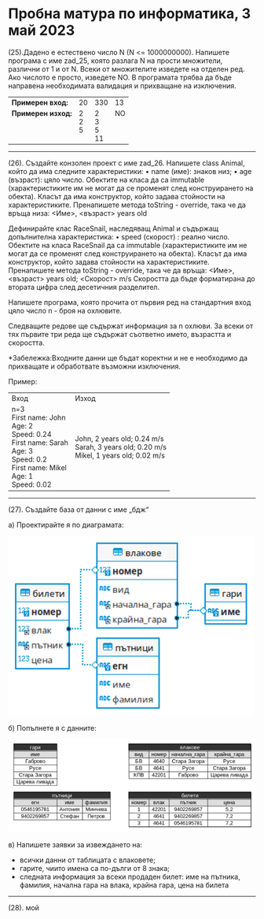 # Пробна матура по информатика, 3 май 2023

<style>
  .markdown-body .highlight pre, .markdown-body pre, .markdown-body .highlight {
    background-color: transparent;
  }
  .footer {
    display: none;
  }
</style>

(25).Дадено е естествено число N (N <= 1000000000). Напишете програма с име zad_25, която разлага N на прости множители, различни от 1 и от N. Всеки от множителите изведете на отделен ред. Ако числото е просто, изведете NO. В програмата трябва да бъде направена необходимата валидация и прихващане на изключения.


<table>
  <tbody>
    <tr>
      <td><b>Примерен вход:</b></td>
      <td>20 </td>
      <td>330 </td>
      <td>13 </td>
    </tr>
    <tr>
      <td><b>Примерен изход:<br> &nbsp;<br>&nbsp;<br>&nbsp;<br> </b></td>
      <td>2 <br>  2 <br> 5 <br>&nbsp;</td>
      <td>2 <br>  3 <br> 5 <br> 11</td>
      <td>NO <br> &nbsp;<br>&nbsp;<br> &nbsp;<br></td>
    </tr>
  </tbody>
</table>

---

(26). Създайте конзолен проект с име zad_26. Напишете class Animal, който да има
следните характеристики:
• name (име): знаков низ;
• age (възраст): цяло число.
Обектите на класа да са immutable (характеристиките им не могат да се променят
след конструирането на обекта). Класът да има конструктор, който задава
стойности на характеристиките.
Пренапишете метода toString - override, така че да връща низа:
<Име>, <възраст> years old
<br>

Дефинирайте клас RaceSnail, наследяващ Animal и съдържащ допълнителна характеристика:
• speed (скорост) : реално число.
Обектите на класа RaceSnail да са immutable (характеристиките им не могат да се
променят след конструирането на обекта). Класът да има конструктор, който
задава стойности на характеристиките. Пренапишете метода toString - override, така че да връща:
<Име>, <възраст> years old; <Скорост> m/s
Скоростта да бъде форматирана до втората цифра след десетичния разделител.
<br>

Напишете програма, която прочита от първия ред на стандартния вход цяло число
n - броя на охлювите.
<br>

Следващите редове ще съдържат информация за n охлюви. За всеки от тях първите три реда ще съдържат съответно името, възрастта и скоростта.
<br>

*Забележка:Входните данни ще бъдат коректни и не е необходимо да прихващате и обработвате
възможни изключения.
<br>

Пример:

<table>
  <tbody>
    <tr>
      <td>Вход</td>
      <td>Изход</td>
    <tr>
      <td>
        n=3<br>
        First name: John<br>
        Age: 2<br>
        Speed: 0.24<br>
        First name: Sarah<br>
        Age: 3<br>
        Speed: 0.2<br>
        First name: Mikel<br>
        Age: 1<br>
        Speed: 0.02<br>
      </td>
      <td>
        John, 2 years old; 0.24 m/s<br>
        Sarah, 3 years old; 0.20 m/s<br>
        Mikel, 1 years old; 0.02 m/s<br>
      </td>
    </tr>
  </tbody>
</table>

---

(27). Създайте база от данни с име „бдж“

a) Проектирайте я по диаграмата:

<img src="27-d.png" width="500"/>

б) Попълнете я с данните:

<img src="27-t.png" width="600"/>

в) Напишете заявки за извеждането на:
  - всички данни от таблицата с влаковете;
  - гарите, чиито имена са по-дълги от 8 знака;
  - следната информация за всеки продаден билет: име на пътника, фамилия, начална гара на влака, крайна гара, цена на билета

---

(28). мой



